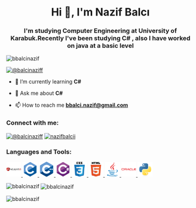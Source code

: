 <h1 align="center">Hi 👋, I'm Nazif Balcı</h1>
<h3 align="center">I'm studying Computer Engineering at University of Karabuk.Recently I've been studying C# , also I have worked on java at a basic level</h3>

<p align="left"> <img src="https://komarev.com/ghpvc/?username=bbalcinazif&label=Profile%20views&color=0e75b6&style=flat" alt="bbalcinazif" /> </p>

<p align="left"> <a href="https://twitter.com/@balcinaziff" target="blank"><img src="https://img.shields.io/twitter/follow/@balcinaziff?logo=twitter&style=for-the-badge" alt="@balcinaziff" /></a> </p>

- 🌱 I’m currently learning **C#**

- 💬 Ask me about **C#**

- 📫 How to reach me **bbalci.nazif@gmail.com**

<h3 align="left">Connect with me:</h3>
<p align="left">
<a href="https://twitter.com/@balcinaziff" target="blank"><img align="center" src="https://raw.githubusercontent.com/rahuldkjain/github-profile-readme-generator/master/src/images/icons/Social/twitter.svg" alt="@balcinaziff" height="30" width="40" /></a>
<a href="https://instagram.com/nazifbalcii" target="blank"><img align="center" src="https://raw.githubusercontent.com/rahuldkjain/github-profile-readme-generator/master/src/images/icons/Social/instagram.svg" alt="nazifbalcii" height="30" width="40" /></a>
</p>

<h3 align="left">Languages and Tools:</h3>
<p align="left"> <a href="https://angular.io" target="_blank" rel="noreferrer"> <img src="https://raw.githubusercontent.com/devicons/devicon/master/icons/angularjs/angularjs-original-wordmark.svg" alt="angularjs" width="40" height="40"/> </a> <a href="https://www.cprogramming.com/" target="_blank" rel="noreferrer"> <img src="https://raw.githubusercontent.com/devicons/devicon/master/icons/c/c-original.svg" alt="c" width="40" height="40"/> </a> <a href="https://www.w3schools.com/cpp/" target="_blank" rel="noreferrer"> <img src="https://raw.githubusercontent.com/devicons/devicon/master/icons/cplusplus/cplusplus-original.svg" alt="cplusplus" width="40" height="40"/> </a> <a href="https://www.w3schools.com/cs/" target="_blank" rel="noreferrer"> <img src="https://raw.githubusercontent.com/devicons/devicon/master/icons/csharp/csharp-original.svg" alt="csharp" width="40" height="40"/> </a> <a href="https://www.w3schools.com/css/" target="_blank" rel="noreferrer"> <img src="https://raw.githubusercontent.com/devicons/devicon/master/icons/css3/css3-original-wordmark.svg" alt="css3" width="40" height="40"/> </a> <a href="https://www.w3.org/html/" target="_blank" rel="noreferrer"> <img src="https://raw.githubusercontent.com/devicons/devicon/master/icons/html5/html5-original-wordmark.svg" alt="html5" width="40" height="40"/> </a> <a href="https://www.java.com" target="_blank" rel="noreferrer"> <img src="https://raw.githubusercontent.com/devicons/devicon/master/icons/java/java-original.svg" alt="java" width="40" height="40"/> </a> <a href="https://www.oracle.com/" target="_blank" rel="noreferrer"> <img src="https://raw.githubusercontent.com/devicons/devicon/master/icons/oracle/oracle-original.svg" alt="oracle" width="40" height="40"/> </a> <a href="https://www.python.org" target="_blank" rel="noreferrer"> <img src="https://raw.githubusercontent.com/devicons/devicon/master/icons/python/python-original.svg" alt="python" width="40" height="40"/> </a> </p>

<p><img align="left" src="https://github-readme-stats.vercel.app/api/top-langs?username=bbalcinazif&show_icons=true&locale=en&layout=compact" alt="bbalcinazif" /></p>

<p>&nbsp;<img align="center" src="https://github-readme-stats.vercel.app/api?username=bbalcinazif&show_icons=true&locale=en" alt="bbalcinazif" /></p>

<p><img align="center" src="https://github-readme-streak-stats.herokuapp.com/?user=bbalcinazif&" alt="bbalcinazif" /></p>

